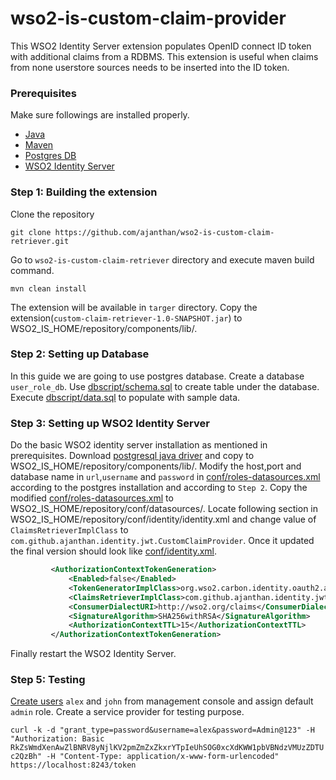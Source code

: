 # wso2-is-custom-claim-provider
This WSO2 Identity Server extension populates OpenID connect ID token with additional claims from a RDBMS. This extension is useful when claims from none userstore sources needs to be inserted into the ID token.

### Prerequisites
Make sure followings are installed properly.
- [Java](https://openjdk.java.net/install/index.html)
- [Maven](https://maven.apache.org/download.cgi)
- [Postgres DB](https://www.postgresql.org/download/)
- [WSO2 Identity Server](https://docs.wso2.com/display/IS570/Installation+Guide)


### Step 1: Building the extension
Clone the repository

``git clone https://github.com/ajanthan/wso2-is-custom-claim-retriever.git``

Go to `wso2-is-custom-claim-retriever` directory and execute maven build command.

`mvn clean install`

The extension will be available in `targer` directory. Copy the extension(`custom-claim-retriever-1.0-SNAPSHOT.jar`) to WSO2_IS_HOME/repository/components/lib/.

### Step 2: Setting up Database

In this guide we are going to use postgres database. Create a database `user_role_db`. Use [dbscript/schema.sql](dbscript/schema.sql) to create table under the database. Execute [dbscript/data.sql](dbscript/data.sql) to populate with sample data.

### Step 3: Setting up WSO2 Identity Server

Do the basic WSO2 identity server installation as mentioned in prerequisites. Download [postgresql java driver](https://jdbc.postgresql.org/download.html) and copy to WSO2_IS_HOME/repository/components/lib/.
Modify the host,port and database name in `url`,`username` and `password` in [conf/roles-datasources.xml](conf/roles-datasources.xml) according to the postgres installation and according to `Step 2`. Copy the modified [conf/roles-datasources.xml](conf/roles-datasources.xml) to WSO2_IS_HOME/repository/conf/datasources/.
Locate following section in WSO2_IS_HOME/repository/conf/identity/identity.xml and change value of `ClaimsRetrieverImplClass` to `com.github.ajanthan.identity.jwt.CustomClaimProvider`. Once it updated the final version should look like [conf/identity.xml](conf/identity.xml).
```xml       
         <AuthorizationContextTokenGeneration>
             <Enabled>false</Enabled>
             <TokenGeneratorImplClass>org.wso2.carbon.identity.oauth2.authcontext.JWTTokenGenerator</TokenGeneratorImplClass>
             <ClaimsRetrieverImplClass>com.github.ajanthan.identity.jwt.CustomClaimProvider</ClaimsRetrieverImplClass>
             <ConsumerDialectURI>http://wso2.org/claims</ConsumerDialectURI>
             <SignatureAlgorithm>SHA256withRSA</SignatureAlgorithm>
             <AuthorizationContextTTL>15</AuthorizationContextTTL>
         </AuthorizationContextTokenGeneration>
 ```
 
 Finally restart the WSO2 Identity Server.
 
 ### Step 5: Testing
 
 [Create users](https://docs.wso2.com/display/IS570/Configuring+Users#ConfiguringUsers-Addinganewuserandassigningroles) `alex` and `john` from management console and assign default `admin` role. Create a service provider for testing purpose.
 
 `curl -k -d "grant_type=password&username=alex&password=Admin@123" -H "Authorization: Basic RkZsWmdXenAwZlBNRV8yNjlKV2pmZmZxZkxrYTpIeUhSOG0xcXdKWW1pbVBNdzVMUzZDTUc2QzBh" -H "Content-Type: application/x-www-form-urlencoded" https://localhost:8243/token
`
 
 
